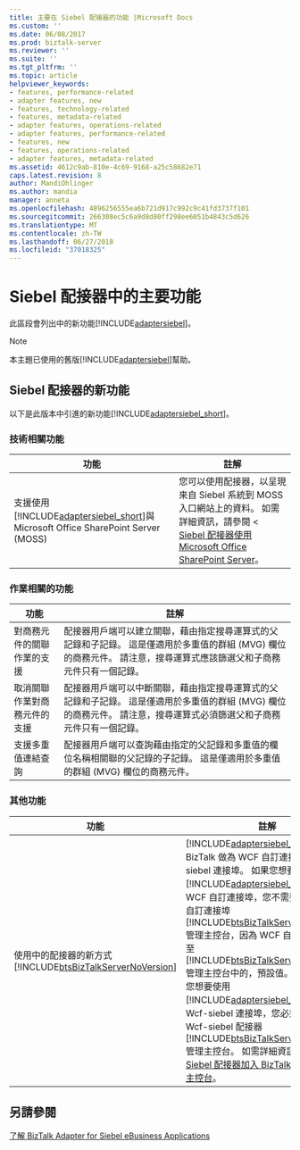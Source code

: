 ```yaml
---
title: 主要在 Siebel 配接器的功能 |Microsoft Docs
ms.custom: ''
ms.date: 06/08/2017
ms.prod: biztalk-server
ms.reviewer: ''
ms.suite: ''
ms.tgt_pltfrm: ''
ms.topic: article
helpviewer_keywords:
- features, performance-related
- adapter features, new
- features, technology-related
- features, metadata-related
- adapter features, operations-related
- adapter features, performance-related
- features, new
- features, operations-related
- adapter features, metadata-related
ms.assetid: 4612c9ab-810e-4c69-9168-a25c58682e71
caps.latest.revision: 8
author: MandiOhlinger
ms.author: mandia
manager: anneta
ms.openlocfilehash: 4896256555ea6b721d917c992c9c41fd3737f101
ms.sourcegitcommit: 266308ec5c6a9d8d80ff298ee6051b4843c5d626
ms.translationtype: MT
ms.contentlocale: zh-TW
ms.lasthandoff: 06/27/2018
ms.locfileid: "37018325"
---
```

# <a name="key-features-in-the-siebel-adapter"></a>Siebel 配接器中的主要功能
此區段會列出中的新功能[!INCLUDE[adaptersiebel](../../includes/adaptersiebel-md.md)]。  
  
> [!NOTE]
>  本主題已使用的舊版[!INCLUDE[adaptersiebel](../../includes/adaptersiebel-md.md)]幫助。  
  
## <a name="new-features-in-the-siebel-adapter"></a>Siebel 配接器的新功能  
 以下是此版本中引進的新功能[!INCLUDE[adaptersiebel_short](../../includes/adaptersiebel-short-md.md)]。  
  
### <a name="technology-related-features"></a>技術相關功能  
  
|                                                                    功能                                                                     |                                                                                                               註解                                                                                                               |
|------------------------------------------------------------------------------------------------------------------------------------------------|-------------------------------------------------------------------------------------------------------------------------------------------------------------------------------------------------------------------------------------|
| 支援使用[!INCLUDE[adaptersiebel_short](../../includes/adaptersiebel-short-md.md)]與 Microsoft Office SharePoint Server (MOSS) | 您可以使用配接器，以呈現來自 Siebel 系統到 MOSS 入口網站上的資料。 如需詳細資訊，請參閱 < [Siebel 配接器使用 Microsoft Office SharePoint Server](https://msdn.microsoft.com/library/dd788017.aspx)。 |
  
### <a name="operations-related-features"></a>作業相關的功能  
  
|功能|註解|  
|-------------|-------------|  
|對商務元件的關聯作業的支援|配接器用戶端可以建立關聯，藉由指定搜尋運算式的父記錄和子記錄。 這是僅適用於多重值的群組 (MVG) 欄位的商務元件。 請注意，搜尋運算式應該篩選父和子商務元件只有一個記錄。|  
|取消關聯作業對商務元件的支援|配接器用戶端可以中斷關聯，藉由指定搜尋運算式的父記錄和子記錄。 這是僅適用於多重值的群組 (MVG) 欄位的商務元件。 請注意，搜尋運算式必須篩選父和子商務元件只有一個記錄。|  
|支援多重值連結查詢|配接器用戶端可以查詢藉由指定的父記錄和多重值的欄位名稱相關聯的父記錄的子記錄。 這是僅適用於多重值的群組 (MVG) 欄位的商務元件。|  
  
### <a name="other-features"></a>其他功能  
  
|                                                        功能                                                        |                                                                                                                                                                                                                                                                                                                                                                                                                                                                                                                                                                  註解                                                                                                                                                                                                                                                                                                                                                                                                                                                                                                                                                                   |
|-----------------------------------------------------------------------------------------------------------------------|--------------------------------------------------------------------------------------------------------------------------------------------------------------------------------------------------------------------------------------------------------------------------------------------------------------------------------------------------------------------------------------------------------------------------------------------------------------------------------------------------------------------------------------------------------------------------------------------------------------------------------------------------------------------------------------------------------------------------------------------------------------------------------------------------------------------------------------------------------------------------------------------------------------------------------------------------------------------------------------------------------------------------------------------------------------------------------------------------------------------------------------------|
| 使用中的配接器的新方式 [!INCLUDE[btsBizTalkServerNoVersion](../../includes/btsbiztalkservernoversion-md.md)] | [!INCLUDE[adaptersiebel_short](../../includes/adaptersiebel-short-md.md)]可用於 BizTalk 做為 WCF 自訂連接埠或 Wcf-siebel 連接埠。 如果您想要使用[!INCLUDE[adaptersiebel_short](../../includes/adaptersiebel-short-md.md)]透過 WCF 自訂連接埠，您不需要新增的 WCF 自訂連接埠[!INCLUDE[btsBizTalkServerNoVersion](../../includes/btsbiztalkservernoversion-md.md)]管理主控台，因為 WCF 自訂連接埠新增至[!INCLUDE[btsBizTalkServerNoVersion](../../includes/btsbiztalkservernoversion-md.md)]管理主控台中的，預設值。 不過，如果您想要使用[!INCLUDE[adaptersiebel_short](../../includes/adaptersiebel-short-md.md)]透過 Wcf-siebel 連接埠，您必須先新增 Wcf-siebel 配接器[!INCLUDE[btsBizTalkServerNoVersion](../../includes/btsbiztalkservernoversion-md.md)]管理主控台。 如需詳細資訊，請參閱 < [Siebel 配接器加入 BizTalk Server 管理主控台](../../adapters-and-accelerators/adapter-siebel/add-the-siebel-adapter-to-biztalk-server-administration-console.md)。 |
  
## <a name="see-also"></a>另請參閱  
 [了解 BizTalk Adapter for Siebel eBusiness Applications](../../adapters-and-accelerators/adapter-siebel/understand-biztalk-adapter-for-siebel-ebusiness-applications.md)